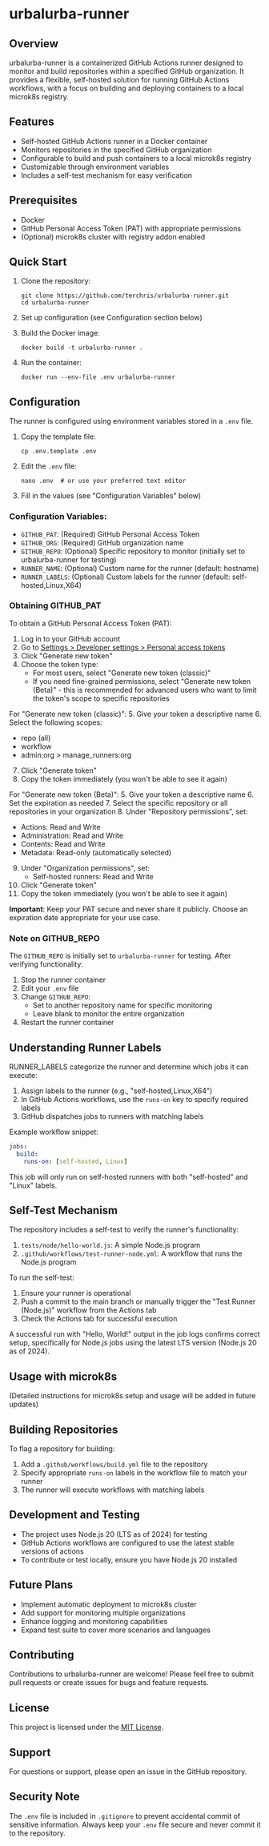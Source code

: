# urbalurba-runner

## Overview
urbalurba-runner is a containerized GitHub Actions runner designed to monitor and build repositories within a specified GitHub organization. It provides a flexible, self-hosted solution for running GitHub Actions workflows, with a focus on building and deploying containers to a local microk8s registry.

## Features
- Self-hosted GitHub Actions runner in a Docker container
- Monitors repositories in the specified GitHub organization
- Configurable to build and push containers to a local microk8s registry
- Customizable through environment variables
- Includes a self-test mechanism for easy verification

## Prerequisites
- Docker
- GitHub Personal Access Token (PAT) with appropriate permissions
- (Optional) microk8s cluster with registry addon enabled

## Quick Start
1. Clone the repository:
   ```
   git clone https://github.com/terchris/urbalurba-runner.git
   cd urbalurba-runner
   ```

2. Set up configuration (see Configuration section below)

3. Build the Docker image:
   ```
   docker build -t urbalurba-runner .
   ```

4. Run the container:
   ```
   docker run --env-file .env urbalurba-runner
   ```

## Configuration
The runner is configured using environment variables stored in a `.env` file.

1. Copy the template file:
   ```
   cp .env.template .env
   ```

2. Edit the `.env` file:
   ```
   nano .env  # or use your preferred text editor
   ```

3. Fill in the values (see "Configuration Variables" below)

### Configuration Variables:
- `GITHUB_PAT`: (Required) GitHub Personal Access Token
- `GITHUB_ORG`: (Required) GitHub organization name
- `GITHUB_REPO`: (Optional) Specific repository to monitor (initially set to urbalurba-runner for testing)
- `RUNNER_NAME`: (Optional) Custom name for the runner (default: hostname)
- `RUNNER_LABELS`: (Optional) Custom labels for the runner (default: self-hosted,Linux,X64)

### Obtaining GITHUB_PAT
To obtain a GitHub Personal Access Token (PAT):

1. Log in to your GitHub account
2. Go to [Settings > Developer settings > Personal access tokens](https://github.com/settings/tokens)
3. Click "Generate new token"
4. Choose the token type:
   - For most users, select "Generate new token (classic)"
   - If you need fine-grained permissions, select "Generate new token (Beta)" - this is recommended for advanced users who want to limit the token's scope to specific repositories

For "Generate new token (classic)":
5. Give your token a descriptive name
6. Select the following scopes:
   - repo (all)
   - workflow
   - admin:org > manage_runners:org
7. Click "Generate token"
8. Copy the token immediately (you won't be able to see it again)

For "Generate new token (Beta)":
5. Give your token a descriptive name
6. Set the expiration as needed
7. Select the specific repository or all repositories in your organization
8. Under "Repository permissions", set:
   - Actions: Read and Write
   - Administration: Read and Write
   - Contents: Read and Write
   - Metadata: Read-only (automatically selected)
9. Under "Organization permissions", set:
   - Self-hosted runners: Read and Write
10. Click "Generate token"
11. Copy the token immediately (you won't be able to see it again)

**Important**: Keep your PAT secure and never share it publicly. Choose an expiration date appropriate for your use case.

### Note on GITHUB_REPO
The `GITHUB_REPO` is initially set to `urbalurba-runner` for testing. After verifying functionality:

1. Stop the runner container
2. Edit your `.env` file
3. Change `GITHUB_REPO`:
   - Set to another repository name for specific monitoring
   - Leave blank to monitor the entire organization
4. Restart the runner container

## Understanding Runner Labels
RUNNER_LABELS categorize the runner and determine which jobs it can execute:

1. Assign labels to the runner (e.g., "self-hosted,Linux,X64")
2. In GitHub Actions workflows, use the `runs-on` key to specify required labels
3. GitHub dispatches jobs to runners with matching labels

Example workflow snippet:
```yaml
jobs:
  build:
    runs-on: [self-hosted, Linux]
```
This job will only run on self-hosted runners with both "self-hosted" and "Linux" labels.

## Self-Test Mechanism
The repository includes a self-test to verify the runner's functionality:

1. `tests/node/hello-world.js`: A simple Node.js program
2. `.github/workflows/test-runner-node.yml`: A workflow that runs the Node.js program

To run the self-test:
1. Ensure your runner is operational
2. Push a commit to the main branch or manually trigger the "Test Runner (Node.js)" workflow from the Actions tab
3. Check the Actions tab for successful execution

A successful run with "Hello, World!" output in the job logs confirms correct setup, specifically for Node.js jobs using the latest LTS version (Node.js 20 as of 2024).

## Usage with microk8s
(Detailed instructions for microk8s setup and usage will be added in future updates)

## Building Repositories
To flag a repository for building:
1. Add a `.github/workflows/build.yml` file to the repository
2. Specify appropriate `runs-on` labels in the workflow file to match your runner
3. The runner will execute workflows with matching labels

## Development and Testing
- The project uses Node.js 20 (LTS as of 2024) for testing
- GitHub Actions workflows are configured to use the latest stable versions of actions
- To contribute or test locally, ensure you have Node.js 20 installed

## Future Plans
- Implement automatic deployment to microk8s cluster
- Add support for monitoring multiple organizations
- Enhance logging and monitoring capabilities
- Expand test suite to cover more scenarios and languages

## Contributing
Contributions to urbalurba-runner are welcome! Please feel free to submit pull requests or create issues for bugs and feature requests.

## License
This project is licensed under the [MIT License](LICENSE).

## Support
For questions or support, please open an issue in the GitHub repository.

## Security Note
The `.env` file is included in `.gitignore` to prevent accidental commit of sensitive information. Always keep your `.env` file secure and never commit it to the repository.
